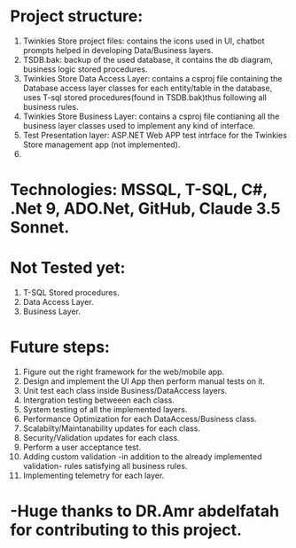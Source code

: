 # Project structure:
1. Twinkies Store project files: contains the icons used in UI, chatbot prompts helped in developing Data/Business layers.
2. TSDB.bak: backup of the used database, it contains the db diagram, business logic stored procedures.
3. Twinkies Store Data Access Layer: contains a csproj file containing the Database access layer classes for each entity/table in the database, uses T-sql stored procedures(found in TSDB.bak)thus following all business rules.
4. Twinkies Store Business Layer: contains a csproj file contianing all the business layer classes used to implement any kind of interface.
5. Test Presentation layer: ASP.NET Web APP test intrface for the Twinkies Store management app (not implemented).
6. 
# Technologies: MSSQL, T-SQL, C#, .Net 9, ADO.Net, GitHub, Claude 3.5 Sonnet.

# Not Tested yet:
1. T-SQL Stored procedures. 
2. Data Access Layer.
3. Business Layer.

# Future steps:
1. Figure out the right framework for the web/mobile app.
2. Design and implement the UI App then perform manual tests on it.
3. Unit test each class inside Business/DataAccess layers.
4. Intergration testing betweeen each class.
5. System testing of all the implemented layers.
6. Performance Optimization for each DataAccess/Business class.
7. Scalabilty/Maintanability updates for each class.
8. Security/Validation updates for each class.
9. Perform a user acceptance test.
10. Adding custom validation -in addition to the already implemented validation- rules satisfying all business rules.
11. Implementing telemetry for each layer.


# -Huge thanks to DR.Amr abdelfatah for contributing to this project. 
